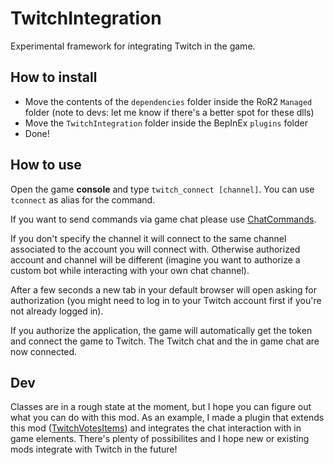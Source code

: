 # TwitchIntegration

Experimental framework for integrating Twitch in the game.

## How to install

- Move the contents of the `dependencies` folder inside the RoR2 `Managed` folder (note to devs: let me know if there's a better spot for these dlls)
- Move the `TwitchIntegration` folder inside the BepInEx `plugins` folder
- Done!

## How to use

Open the game **console** and type `twitch_connect [channel]`. You can use `tconnect` as alias for the command.

If you want to send commands via game chat please use [ChatCommands](https://thunderstore.io/package/vis-eyth/ChatCommands/).

If you don't specify the channel it will connect to the same channel associated to the account you will connect with. Otherwise authorized account and channel will be different (imagine you want to authorize a custom bot while interacting with your own chat channel).

After a few seconds a new tab in your default browser will open asking for authorization (you might need to log in to your Twitch account first if you're not already logged in).

If you authorize the application, the game will automatically get the token and connect the game to Twitch. The Twitch chat and the in game chat are now connected.

## Dev

Classes are in a rough state at the moment, but I hope you can figure out what you can do with this mod. As an example, I made a plugin that extends this mod ([TwitchVotesItems](https://thunderstore.io/package/OrangeNote/TwitchVotesItems/)) and integrates the chat interaction with in game elements. There's plenty of possibilites and I hope new or existing mods integrate with Twitch in the future!
